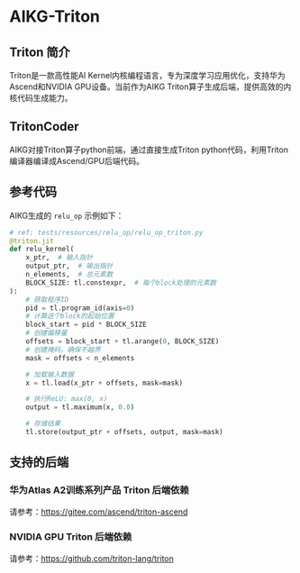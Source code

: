 # AIKG-Triton

## Triton 简介
Triton是一款高性能AI Kernel内核编程语言，专为深度学习应用优化，支持华为Ascend和NVIDIA GPU设备。当前作为AIKG Triton算子生成后端，提供高效的内核代码生成能力。

## TritonCoder
AIKG对接Triton算子python前端，通过直接生成Triton python代码，利用Triton编译器编译成Ascend/GPU后端代码。

## 参考代码

AIKG生成的 `relu_op` 示例如下：

```python
# ref: tests/resources/relu_op/relu_op_triton.py
@triton.jit
def relu_kernel(
    x_ptr,  # 输入指针
    output_ptr,  # 输出指针
    n_elements,  # 总元素数
    BLOCK_SIZE: tl.constexpr,  # 每个block处理的元素数
):
    # 获取程序ID
    pid = tl.program_id(axis=0)
    # 计算这个block的起始位置
    block_start = pid * BLOCK_SIZE
    # 创建偏移量
    offsets = block_start + tl.arange(0, BLOCK_SIZE)
    # 创建掩码，确保不越界
    mask = offsets < n_elements

    # 加载输入数据
    x = tl.load(x_ptr + offsets, mask=mask)

    # 执行ReLU: max(0, x)
    output = tl.maximum(x, 0.0)

    # 存储结果
    tl.store(output_ptr + offsets, output, mask=mask)
```

## 支持的后端

### 华为Atlas A2训练系列产品 Triton 后端依赖
请参考：https://gitee.com/ascend/triton-ascend

### NVIDIA GPU Triton 后端依赖
请参考：https://github.com/triton-lang/triton 